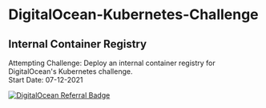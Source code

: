 # DigitalOcean-Kubernetes-Challenge
## Internal Container Registry

Attempting Challenge: Deploy an internal container registry for DigitalOcean's Kubernetes challenge.<br>
Start Date: 07-12-2021

[![DigitalOcean Referral Badge](https://web-platforms.sfo2.cdn.digitaloceanspaces.com/WWW/Badge%201.svg)](https://www.digitalocean.com/?refcode=a9cc9b42d247&utm_campaign=Referral_Invite&utm_medium=Referral_Program&utm_source=badge)

